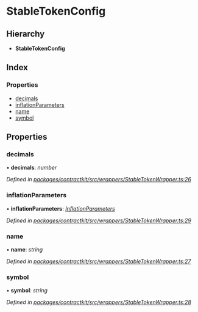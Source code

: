 # StableTokenConfig

## Hierarchy

* **StableTokenConfig**

## Index

### Properties

* [decimals](../interfaces/_wrappers_stabletokenwrapper_.stabletokenconfig.md#decimals)
* [inflationParameters](../interfaces/_wrappers_stabletokenwrapper_.stabletokenconfig.md#inflationparameters)
* [name](../interfaces/_wrappers_stabletokenwrapper_.stabletokenconfig.md#name)
* [symbol](../interfaces/_wrappers_stabletokenwrapper_.stabletokenconfig.md#symbol)

## Properties

### decimals

• **decimals**: _number_

_Defined in_ [_packages/contractkit/src/wrappers/StableTokenWrapper.ts:26_](https://github.com/celo-org/celo-monorepo/blob/master/packages/contractkit/src/wrappers/StableTokenWrapper.ts#L26)

### inflationParameters

• **inflationParameters**: [_InflationParameters_](../interfaces/_wrappers_stabletokenwrapper_.inflationparameters.md)

_Defined in_ [_packages/contractkit/src/wrappers/StableTokenWrapper.ts:29_](https://github.com/celo-org/celo-monorepo/blob/master/packages/contractkit/src/wrappers/StableTokenWrapper.ts#L29)

### name

• **name**: _string_

_Defined in_ [_packages/contractkit/src/wrappers/StableTokenWrapper.ts:27_](https://github.com/celo-org/celo-monorepo/blob/master/packages/contractkit/src/wrappers/StableTokenWrapper.ts#L27)

### symbol

• **symbol**: _string_

_Defined in_ [_packages/contractkit/src/wrappers/StableTokenWrapper.ts:28_](https://github.com/celo-org/celo-monorepo/blob/master/packages/contractkit/src/wrappers/StableTokenWrapper.ts#L28)


